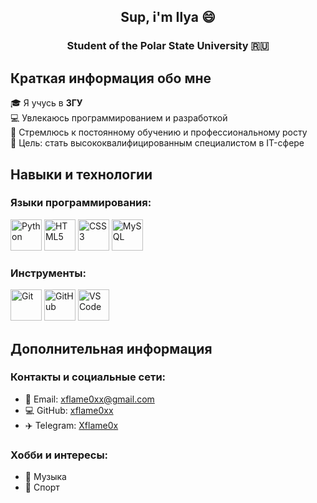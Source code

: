 <div align="center">
  
## Sup, i'm Ilya 😄
<p align="center">
  
### Student of the Polar State University 🇷🇺

</div>

## Краткая информация обо мне

🎓 Я учусь в **ЗГУ**  
💻 Увлекаюсь программированием и разработкой  
🚀 Стремлюсь к постоянному обучению и профессиональному росту  
🎯 Цель: стать высококвалифицированным специалистом в IT-сфере  

## Навыки и технологии

### Языки программирования:
<img src="https://cdn.jsdelivr.net/gh/devicons/devicon/icons/python/python-original.svg" width="50" title="Python" /> <img src="https://cdn.jsdelivr.net/gh/devicons/devicon/icons/html5/html5-original.svg" width="50" title="HTML5" /> <img src="https://cdn.jsdelivr.net/gh/devicons/devicon/icons/css3/css3-original.svg" width="50" title="CSS3" /> <img src="https://cdn.jsdelivr.net/gh/devicons/devicon/icons/mysql/mysql-original.svg" width="50" title="MySQL" />

### Инструменты:
<img src="https://cdn.jsdelivr.net/gh/devicons/devicon/icons/git/git-original.svg" width="50" title="Git" /> <img src="https://cdn.jsdelivr.net/gh/devicons/devicon/icons/github/github-original.svg" width="50" title="GitHub" /> <img src="https://cdn.jsdelivr.net/gh/devicons/devicon/icons/vscode/vscode-original.svg" width="50" title="VS Code" />


## Дополнительная информация

### Контакты и социальные сети:
- 📧 Email: [xflame0xx@gmail.com](Xflame0xx@gmail.com)
- 💻 GitHub: [xflame0xx](https://github.com/xflame0xx)
- ✈️ Telegram: [Xflame0x](https://t.me/Xflame0x)

### Хобби и интересы:
- 🎵 Музыка
- 🏀 Спорт






<!--

- 🔭 I’m currently working on ...
- 🌱 I’m currently learning ...
- 👯 I’m looking to collaborate on ...
- 🤔 I’m looking for help with ...
- 💬 Ask me about ...
- 📫 How to reach me: ...
- 😄 Pronouns: ...
- ⚡ Fun fact: ...
-->
